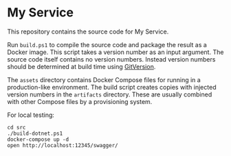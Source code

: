 # My Service

This repository contains the source code for My Service.

Run `build.ps1` to compile the source code and package the result as a Docker image.
This script takes a version number as an input argument. The source code itself contains no version numbers. Instead version numbers should be determined at build time using [GitVersion](http://gitversion.readthedocs.io/).

The `assets` directory contains Docker Compose files for running in a production-like environment.
The build script creates copies with injected version numbers in the `artifacts` directory. These are usually combined with other Compose files by a provisioning system.

For local testing:

    cd src
	./build-dotnet.ps1
	docker-compose up -d
	open http://localhost:12345/swagger/
